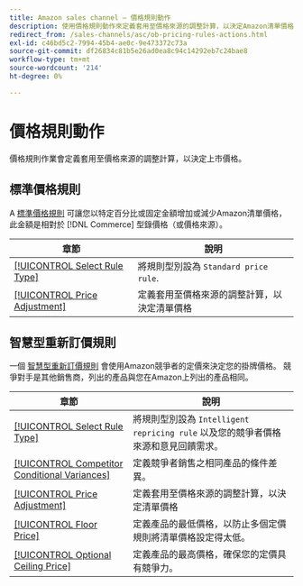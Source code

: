```yaml
---
title: Amazon sales channel — 價格規則動作
description: 使用價格規則動作來定義套用至價格來源的調整計算，以決定Amazon清單價格。
redirect_from: /sales-channels/asc/ob-pricing-rules-actions.html
exl-id: c46bd5c2-7994-45b4-ae0c-9e473372c73a
source-git-commit: df26834c81b5e26ad0ea8c94c14292eb7c24bae8
workflow-type: tm+mt
source-wordcount: '214'
ht-degree: 0%

---
```


# 價格規則動作

價格規則作業會定義套用至價格來源的調整計算，以決定上市價格。

## 標準價格規則

A [標準價格規則](./standard-price-rules.md) 可讓您以特定百分比或固定金額增加或減少Amazon清單價格，此金額是相對於 [!DNL Commerce] 型錄價格（或價格來源）。

| 章節 | 說明 |
|--- |--- |
| [[!UICONTROL Select Rule Type]](./standard-price-rules.md) | 將規則型別設為 `Standard price rule`. |
| [[!UICONTROL Price Adjustment]](./standard-price-rules.md) | 定義套用至價格來源的調整計算，以決定清單價格 |

## 智慧型重新訂價規則

一個 [智慧型重新訂價規則](./intelligent-repricing-rules.md) 會使用Amazon競爭者的定價來決定您的掛牌價格。 競爭對手是其他銷售商，列出的產品與您在Amazon上列出的產品相同。

| 章節 | 說明 |
|--- |--- |
| [[!UICONTROL Select Rule Type]](./intelligent-repricing-rules.md) | 將規則型別設為 `Intelligent repricing rule` 以及您的競爭者價格來源和意見回饋需求。 |
| [[!UICONTROL Competitor Conditional Variances]](./competitor-conditional-variances.md) | 定義競爭者銷售之相同產品的條件差異。 |
| [[!UICONTROL Price Adjustment]](./price-adjustment.md) | 定義套用至價格來源的調整計算，以決定清單價格 |
| [[!UICONTROL Floor Price]](./floor-price.md) | 定義產品的最低價格，以防止多個定價規則將清單價格設定得太低。 |
| [[!UICONTROL Optional Ceiling Price]](./optional-ceiling-price.md) | 定義產品的最高價格，確保您的定價具有競爭力。 |
